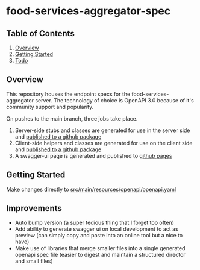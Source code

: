 # food-services-aggregator-spec

## Table of Contents
1. [Overview](#Overview)
2. [Getting Started](#Getting-Started)
3. [Todo](#Todo)

## Overview
This repository houses the endpoint specs for the food-services-aggregator server. The technology of choice is OpenAPI 3.0 because of it's community support and popularity.

On pushes to the main branch, three jobs take place.
1. Server-side stubs and classes are generated for use in the server side and [published to a github package](https://github.com/adam-shamaa/food-services-aggregator-spec/packages/1277138)
2. Client-side helpers and classes are generated for use on the client side and [published to a github package](https://github.com/adam-shamaa/food-services-aggregator-spec/pkgs/npm/food-services-aggregator-spec)
3. A swagger-ui page is generated and published to [github pages](https://adam-shamaa.github.io/food-services-aggregator-spec/)

## Getting Started
Make changes directly to [src/main/resources/openapi/openapi.yaml](https://github.com/adam-shamaa/food-services-aggregator-spec/blob/main/src/main/resources/openapi/openapi.yaml)

## Improvements
- Auto bump version (a super tedious thing that I forget too often)
- Add ability to generate swagger ui on local development to act as preview (can simply copy and paste into an online tool but a nice to have)
- Make use of libraries that merge smaller files into a single generated openapi spec file (easier to digest and maintain a structured director and small files)


